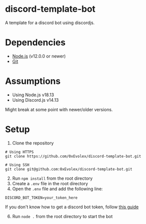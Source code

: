 # discord-template-bot

A template for a discord bot using discordjs.

# Dependencies
- [Node.js](https://nodejs.org/en/) (v12.0.0 or newer)
- [Git](https://git-scm.com/downloads)

# Assumptions
- Using Node.js v18.13
- Using Discord.js v14.13

Might break at some point with newer/older versions.

# Setup

1. Clone the repository
```
# Using HTTPS
git clone https://github.com/0xEvolex/discord-template-bot.git

# Using SSH
git clone git@github.com:0xEvolex/discord-template-bot.git
```

2. Run `npm install` from the root directory
3. Create a `.env` file in the root directory
5. Open the `.env` file and add the following line:
```
DISCORD_BOT_TOKEN=your_token_here
```
If you don't know how to get a discord bot token, follow [this guide](https://discordjs.guide/preparations/setting-up-a-bot-application.html#creating-your-bot)

6. Run `node .` from the root directory to start the bot



